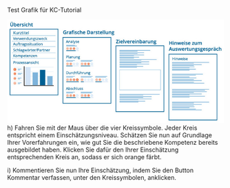 Test Grafik für KC-Tutorial

![Übersicht über das Material zum Auswertungsgespräch](media/Auswertung.jpg)
h) Fahren Sie mit der Maus über die vier Kreissymbole. Jeder Kreis entspricht einem Einschätzungsniveau. Schätzen Sie nun auf Grundlage Ihrer Vorerfahrungen ein, wie gut Sie die beschriebene Kompetenz bereits ausgebildet haben. Klicken Sie dafür den Ihrer Einschätzung entsprechenden Kreis an, sodass er sich orange färbt.

i) Kommentieren Sie nun Ihre Einschätzung, indem Sie den Button Kommentar verfassen, unter den Kreissymbolen, anklicken. 